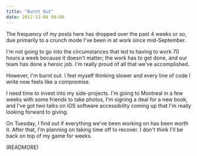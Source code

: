 ```yaml
---
title: "Burnt Out"
date: 2012-11-04 00:00
---
```


The frequency of my posts here has dropped over the past 4 weeks or so, due primarily to a crunch mode I've been in at work since mid-September.

I'm not going to go into the circumstances that led to having to work 70 hours a week because it doesn't matter; the work has to get done, and our team has done a heroic job. I'm really proud of all that we've accomplished.

However, I'm burnt out. I feel myself thinking slower and every line of code I write now feels like a compromise.

I need time to invest into my side-projects. I'm going to Montreal in a few weeks with some friends to take photos, I'm signing a deal for a new book, and I've got two talks on iOS software accessibility coming up that I'm really looking forward to giving.

On Tuesday, I find out if everything we've been working on has been worth it. After that, I'm planning on taking time off to recover. I don't think I'll be back on top of my game for weeks.

(READMORE)
